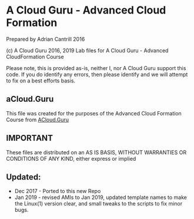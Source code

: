 # A Cloud Guru - Advanced Cloud Formation
Prepared by Adrian Cantrill 2016

(c) A Cloud Guru 2016, 2019
Lab files for A Cloud Guru - Advanced CloudFormation Course

Please note, this is provided as-is, neither I, nor A Cloud Guru support this code. If you do identify any errors, then please identify and we will attempt to fix on a best efforts basis.

## aCloud.Guru
This file was created for the purposes of the Advanced Cloud Formation Course from [ACloud.Guru](https://acloud.guru)

## IMPORTANT
These files are distributed on an AS IS BASIS, WITHOUT WARRANTIES OR CONDITIONS OF ANY KIND, either express or implied

## Updated:
- Dec 2017 - Ported to this new Repo
- Jan 2019 - revised AMIs to Jan 2019, updated template names to make the Linux(1) version clear, and small tweaks to the scripts to fix minor bugs.



